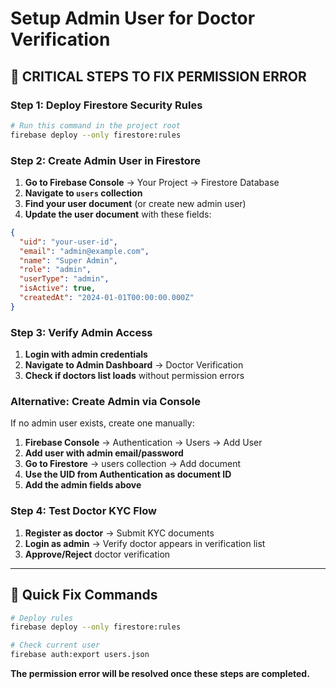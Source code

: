 # Setup Admin User for Doctor Verification

## 🚨 **CRITICAL STEPS TO FIX PERMISSION ERROR**

### **Step 1: Deploy Firestore Security Rules**
```bash
# Run this command in the project root
firebase deploy --only firestore:rules
```

### **Step 2: Create Admin User in Firestore**

1. **Go to Firebase Console** → Your Project → Firestore Database
2. **Navigate to `users` collection**
3. **Find your user document** (or create new admin user)
4. **Update the user document** with these fields:

```json
{
  "uid": "your-user-id",
  "email": "admin@example.com", 
  "name": "Super Admin",
  "role": "admin",
  "userType": "admin",
  "isActive": true,
  "createdAt": "2024-01-01T00:00:00.000Z"
}
```

### **Step 3: Verify Admin Access**

1. **Login with admin credentials**
2. **Navigate to Admin Dashboard** → Doctor Verification
3. **Check if doctors list loads** without permission errors

### **Alternative: Create Admin via Console**

If no admin user exists, create one manually:

1. **Firebase Console** → Authentication → Users → Add User
2. **Add user with admin email/password**
3. **Go to Firestore** → users collection → Add document
4. **Use the UID from Authentication as document ID**
5. **Add the admin fields above**

### **Step 4: Test Doctor KYC Flow**

1. **Register as doctor** → Submit KYC documents
2. **Login as admin** → Verify doctor appears in verification list
3. **Approve/Reject** doctor verification

---

## 🔧 **Quick Fix Commands**

```bash
# Deploy rules
firebase deploy --only firestore:rules

# Check current user
firebase auth:export users.json
```

**The permission error will be resolved once these steps are completed.**
